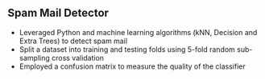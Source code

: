 ## Spam Mail Detector
- Leveraged Python and machine learning algorithms (kNN, Decision and Extra Trees) to detect spam mail
- Split a dataset into training and testing folds using 5-fold random sub-sampling cross validation
- Employed a confusion matrix to measure the quality of the classifier
